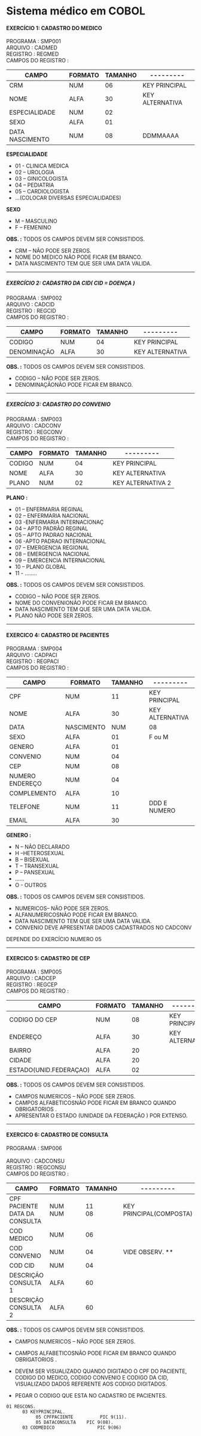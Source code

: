 # Sistema médico em COBOL

#### EXERCÍCIO 1: CADASTRO DO MEDICO

PROGRAMA :  SMP001<br/>
ARQUIVO  :  CADMED<br/>
REGISTRO :  REGMED<br/>
CAMPOS DO REGISTRO :

CAMPO |	FORMATO |	TAMANHO	| ---------
------|--------|---------| ---------
CRM |	NUM |	06 |	KEY PRINCIPAL
NOME|	ALFA|	30|	KEY ALTERNATIVA
ESPECIALIDADE|	NUM|	02	
SEXO|	ALFA|	01	
DATA NASCIMENTO|	NUM	|08|	DDMMAAAA			

**ESPECIALIDADE**
- 01 - CLINICA MEDICA
- 02 – UROLOGIA
- 03 – GINICOLOGISTA
- 04 – PEDIATRIA
- 05 – CARDIOLOGISTA
- ...(COLOCAR DIVERSAS ESPECIALIDADES)

**SEXO**

- M – MASCULINO
- F – FEMENINO

**OBS. :** TODOS OS CAMPOS DEVEM  SER CONSISTIDOS.
- CRM – NÃO PODE SER ZEROS.
- NOME DO MEDICO NÃO PODE FICAR EM BRANCO.
- DATA NASCIMENTO TEM QUE SER UMA DATA VALIDA.

----

##### EXERCÍCIO 2: CADASTRO DA CID( CID = DOENÇA )

PROGRAMA :  SMP002<br/>
ARQUIVO  :  CADCID<br/>
REGISTRO :  REGCID<br/>
CAMPOS DO REGISTRO :

CAMPO |	FORMATO |	TAMANHO	| ---------
------|--------|---------| ---------
CODIGO|	NUM|	04|	KEY PRINCIPAL
DENOMINAÇÃO|	ALFA|	30|	KEY ALTERNATIVA		

**OBS. :** TODOS OS CAMPOS DEVEM  SER CONSISTIDOS.
- CODIGO – NÃO PODE SER ZEROS.
- DENOMINAÇÃONÃO PODE FICAR EM BRANCO.

----

##### EXERCÍCIO 3: CADASTRO DO CONVENIO

PROGRAMA :  SMP003<br/>
ARQUIVO  :  CADCONV<br/>
REGISTRO :  REGCONV<br/>
CAMPOS DO REGISTRO :

CAMPO |	FORMATO |	TAMANHO	| ---------
------|--------|---------| ---------
CODIGO|	NUM	|04|	KEY PRINCIPAL
NOME|	ALFA|	30|	KEY ALTERNATIVA
PLANO|	NUM	|02	|KEY ALTERNATIVA 2	

**PLANO :**
- 01 – ENFERMARIA REGINAL
- 02 – ENFERMARIA NACIONAL
- 03 -ENFERMARIA INTERNACIONAÇ
- 04 – APTO PADRÃO REGINAL
- 05 – APTO PADRAO NACIONAL
- 06 -APTO PADRAO INTERNACIONAL
- 07 – EMERGENCIA REGIONAL
- 08 – EMERGENCIA NACIONAL
- 09 – EMERCENCIA INTERNACIONAL
- 10 – PLANO GLOBAL  
- 11 - ........

**OBS. :** TODOS OS CAMPOS DEVEM  SER CONSISTIDOS.
- CODIGO – NÃO PODE SER ZEROS.
- NOME DO CONVENIONÃO PODE FICAR EM BRANCO.
- DATA NASCIMENTO TEM QUE SER UMA DATA VALIDA.
- PLANO NÃO PODE SER ZEROS.

----

#### EXERCICO 4: CADASTRO DE PACIENTES

PROGRAMA :  SMP004<br/>
ARQUIVO  :  CADPACI<br/>
REGISTRO :  REGPACI<br/>
CAMPOS DO REGISTRO :

CAMPO |	FORMATO |	TAMANHO	| ---------
------|--------|---------| ---------	
CPF	|NUM|	11|	KEY PRINCIPAL
NOME|	ALFA|	30|	KEY ALTERNATIVA
DATA| NASCIMENTO|	NUM	|08	
SEXO	|ALFA	|01|	F ou M 
GENERO|	ALFA|	01	
CONVENIO|	NUM|	04	
CEP|	NUM|	08	
NUMERO ENDEREÇO|	NUM|	04	
COMPLEMENTO|	ALFA|	10	
TELEFONE|	NUM|	11|	DDD E NUMERO
EMAIL|	ALFA|	30	

**GENERO :**
- N – NÃO DECLARADO
- H –HETEROSEXUAL
- B – BISEXUAL
- T – TRANSEXUAL
- P – PANSEXUAL
- ......
- O - OUTROS

**OBS. :** TODOS OS CAMPOS DEVEM  SER CONSISTIDOS.
- NUMERICOS– NÃO PODE SER ZEROS.
- ALFANUMERICOSNÃO PODE FICAR EM BRANCO.
- DATA NASCIMENTO TEM QUE SER UMA DATA VALIDA.
- CONVENIO DEVE APRESENTAR DADOS CADASTRADOS NO CADCONV

DEPENDE DO EXERCÍCIO NUMERO 05

----

#### EXERCICO 5: CADASTRO DE CEP
PROGRAMA :  SMP005<br/>
ARQUIVO  :  CADCEP<br/>
REGISTRO :  REGCEP<br/>
CAMPOS DO REGISTRO :

CAMPO |	FORMATO |	TAMANHO	| ---------
------|--------|---------| ---------	
CODIGO DO CEP|	NUM|	08|	KEY PRINCIPAL
 ENDEREÇO	|ALFA|	30|	KEY ALTERNATIVA
BAIRRO|	ALFA	|20	
CIDADE|	ALFA	|20	
ESTADO(UNID.FEDERAÇAO)|	ALFA	|02	
			
			

**OBS. :** TODOS OS CAMPOS DEVEM  SER CONSISTIDOS.
- CAMPOS NUMERICOS – NÃO PODE SER ZEROS.
- CAMPOS ALFABETICOSNÃO PODE FICAR EM BRANCO QUANDO OBRIGATORIOS .
- APRESENTAR O ESTADO (UNIDADE DA FEDERAÇÃO ) POR EXTENSO.

----

#### EXERCICO 6: CADASTRO DE CONSULTA
PROGRAMA :  SMP006<br/>                                              
ARQUIVO  :  CADCONSU<br/>
REGISTRO :  REGCONSU<br/>
CAMPOS DO REGISTRO :

CAMPO |	FORMATO |	TAMANHO	| ---------
------|--------|---------| ---------
CPF PACIENTE<br/>DATA DA CONSULTA| NUM<br/>NUM| 11<br/>08| KEY PRINCIPAL(COMPOSTA)
COD MEDICO|	NUM	|06	
COD CONVENIO|	NUM	|04	|VIDE OBSERV. **
COD CID|	NUM	|04	
DESCRIÇÃO CONSULTA 1|	ALFA	|60	
DESCRIÇÃO CONSULTA 2|	ALFA|	60	

**OBS. :** TODOS OS CAMPOS DEVEM  SER CONSISTIDOS.
- CAMPOS NUMERICOS – NÃO PODE SER ZEROS.
- CAMPOS ALFABETICOSNÃO PODE FICAR EM BRANCO QUANDO OBRIGATORIOS .

- DEVEM SER VISUALIZADO QUANDO DIGITADO O  CPF DO PACIENTE,  CODIGO DO MEDICO,  CODIGO CONVENIO E CODIGO DA CID,  VISUALIZADO DADOS REFERENTE AOS CODIGO DIGITADOS.

- PEGAR O CODIGO QUE ESTA NO CADASTRO DE PACIENTES.


```
01 REGCONS.
      03 KEYPRINCIPAL.
           05 CPFPACIENTE          PIC 9(11).       
           05 DATACONSULTA    PIC 9(08).
      03 CODMEDICO                PIC 9(06)
```














